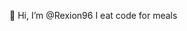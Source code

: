 👋 Hi, I’m @Rexion96
I eat code for meals

<!---
Rexion96/Rexion96 is a ✨ special ✨ repository because its `README.md` (this file) appears on your GitHub profile.
You can click the Preview link to take a look at your changes.
--->

